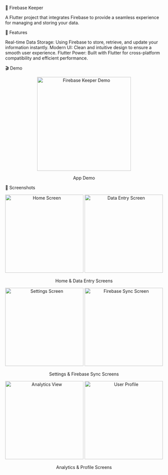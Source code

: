 
🚀 Firebase Keeper

A Flutter project that integrates Firebase to provide a seamless experience for managing and storing your data.

🌟 Features

Real-time Data Storage: Using Firebase to store, retrieve, and update your information instantly.
Modern UI: Clean and intuitive design to ensure a smooth user experience.
Flutter Power: Built with Flutter for cross-platform compatibility and efficient performance.

🎬 Demo


<div align="center"> <img src="https://github.com/user-attachments/assets/c1b705b3-bb4e-4db4-8216-1f1434ea5511" alt="Firebase Keeper Demo" width="300"/> <p>App Demo</p> </div>

📸 Screenshots

<div align="center"> <img src="https://github.com/user-attachments/assets/6428f24b-2830-41e1-bcf5-f02c7d009e06" alt="Home Screen" width="250"/> <img src="https://github.com/user-attachments/assets/c98154e6-698f-46a8-8c44-9493803c5884" alt="Data Entry Screen" width="250"/> <p>Home & Data Entry Screens</p> </div> <div align="center"> <img src="https://github.com/user-attachments/assets/48745f51-c014-44e9-891e-d8802dc6e2be" alt="Settings Screen" width="250"/> <img src="https://github.com/user-attachments/assets/8db51d80-9c6a-4d52-90de-15a571aab592" alt="Firebase Sync Screen" width="250"/> <p>Settings & Firebase Sync Screens</p> </div> <div align="center"> <img src="https://github.com/user-attachments/assets/ba84b27d-cb20-4016-bb43-e584c6ca7744" alt="Analytics View" width="250"/> <img src="https://github.com/user-attachments/assets/cf57b0da-ab3e-4c0e-a56b-bb6106cc4566" alt="User Profile" width="250"/> <p>Analytics & Profile Screens</p> </div>
